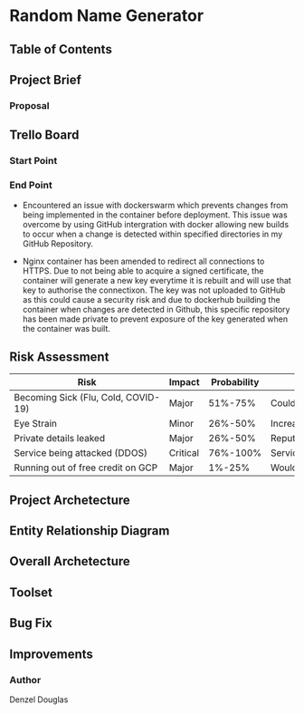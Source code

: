 # Random Name Generator

## Table of Contents

## Project Brief

### Proposal

## Trello Board

### Start Point

### End Point
 * Encountered an issue with dockerswarm which prevents changes from being implemented in the container  before deployment. This issue was overcome by using GitHub intergration with docker allowing new builds to occur when a change is detected within specified directories in my GitHub Repository.

 * Nginx container has been amended to redirect all connections to HTTPS. Due to not being able to acquire a signed certificate, the container will generate a new key everytime it is rebuilt and will use that key to authorise the connectixon. The key was not uploaded to GitHub as this could cause a security risk and due to dockerhub building the container when changes are detected in Github, this specific repository has been made private to prevent exposure of the key generated when the container was built.

## Risk Assessment
|Risk|Impact|Probability|Consequence|Action|
|----|------|-----------|-----------|------|
|Becoming Sick (Flu, Cold, COVID-19) |Major|51%-75%|Could lead to serious delays in the project and to the workers health|Wash hands regularly, Keep 2 Meter distance, leave your house for only essentials|
|Eye Strain|Minor|26%-50%|Increased eye strain causes stress on the body and can deteriorate vision|Ensure regular breaks are taken away from the computer|
|Private details leaked  |Major|26%-50%|Reputation damage|Ensure confidential repositories are made private and use of .gitignore or .dockerignore is used to prevent details being uploaded to version control system or container system. Encryption can be used to further secure the application|
|Service being attacked (DDOS)|Critical|76%-100%|Service going down, Reputation damage|Ensure only relevant ports are opened and containers are sufficiently replicated|
|Running out of free credit on GCP|Major|1%-25%|Would require either a new account to be created on GCP or pay for the service|Ensure that credit hungry services are running only at essential times and choose instance specifications that do not incur large costs|

## Project Archetecture
## Entity Relationship Diagram

## Overall Archetecture

## Toolset

## Bug Fix

## Improvements

### Author
Denzel Douglas